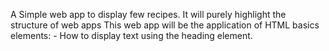 A Simple web app to display few recipes. It will purely highlight the structure of web apps
This web app will be the application of HTML basics elements:
    - How to display text using the heading element.